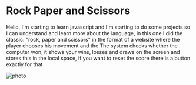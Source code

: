 <h1>Rock Paper and Scissors </h1>

Hello, I'm starting to learn javascript and I'm starting to do some projects so I can understand and learn more about the language, in this one I did the classic: "rock, paper and scissors" in the format of a website where the player chooses his movement and the The system checks whether the computer won, it shows your wins, losses and draws on the screen and stores this in the local space, if you want to reset the score there is a button exactly for that

![photo](https://github.com/DevSamuelBrito/Paper-Rock-Scissors/assets/148384134/dbccf87b-b5a4-40a5-a46a-345bda46c248)
